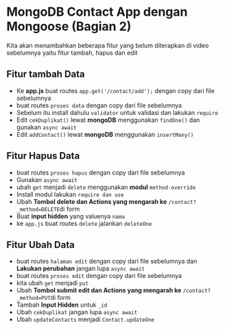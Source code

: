 # MongoDB Contact App dengan Mongoose (Bagian 2)  
Kita akan menambahkan beberapa fitur yang belum diterapkan di video sebelumnya yaitu fitur tambah, hapus dan edit  

## Fitur tambah Data  
- Ke **app.js** buat routes `app.get('/contact/add');` dengan copy dari file sebelumnya
- buat routes `proses data` dengan copy dari file sebelumnya
- Sebelum itu install dahulu `validator` untuk validasi dan lakukan `require`
- Edit `cekDuplikat()` lewat **mongoDB** menggunakan `findOne()` dan gunakan `async await`
- Edit `addContact()` lewat **mongoDB** menggunakan `insertMany()`

## Fitur Hapus Data
- buat routes `proses hapus` dengan copy dari file sebelumnya
- Gunakan `async await`
- ubah `get` menjadi `delete` menggunakan **modul** `method-override`
- Install modul lakukan `require dan use`
- Ubah **Tombol delete dan Actions yang mengarah ke** `/contact?_method=DELETE`di form
- Buat **input hidden** yang valuenya `nama`
- ke `app.js` buat routes `delete` jalankan `deleteOne`

## Fitur Ubah Data  
- buat routes `halaman edit` dengan copy dari file sebelumnya dan **Lakukan perubahan** jangan lupa `async await`
- buat routes `proses edit` dengan copy dari file sebelumnya
- kita ubah `get` menjadi `put`
- Ubah **Tombol submit edit dan Actions yang mengarah ke** `/contact?_method=PUT`di form
- Tambah **Input Hidden** untuk `_id`
- Ubah `cekDuplikat` jangan lupa `async await`
- Ubah `updateContacts` menjadi `Contact.updateOne`